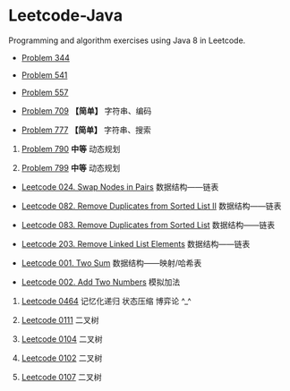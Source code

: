 # Leetcode-Java

Programming and algorithm exercises using Java 8 in Leetcode.

- [Problem 344](src/com/moonspirit/leetcode/p344/Problem_344.java)

- [Problem 541](src/com/moonspirit/leetcode/p541/Problem_541.java)

- [Problem 557](src/com/moonspirit/leetcode/p557/Problem_557.java)

- [Problem 709](src/com/moonspirit/leetcode/p709/Problem_709.java) **【简单】** 字符串、编码

- [Problem 777](src/com/moonspirit/leetcode/p771/Problem_771.java) **【简单】** 字符串、搜索

1. [Problem 790](src/com/moonspirit/leetcode/p790/Problem790.java) **中等** 动态规划

2. [Problem 799](src/com/moonspirit/leetcode/p799/Problem799.java) **中等** 动态规划




- [Leetcode 024. Swap Nodes in Pairs](src/com/moonspirit/leetcode/p024/Problem024.java)  数据结构——链表

- [Leetcode 082. Remove Duplicates from Sorted List II](src/com/moonspirit/leetcode/p082/Problem082.java) 数据结构——链表

- [Leetcode 083. Remove Duplicates from Sorted List](src/com/moonspirit/leetcode/p083/Problem083.java) 数据结构——链表

- [Leetcode 203. Remove Linked List Elements](src/com/moonspirit/leetcode/p203/Problem203.java)  数据结构——链表






- [Leetcode 001. Two Sum](src/com/moonspirit/leetcode/p001/Problem001.java) 数据结构——映射/哈希表

- [Leetcode 002. Add Two Numbers](src/com/moonspirit/leetcode/p002/Problem002.java) 模拟加法



1. [Leetcode 0464](https://leetcode.com/problems/can-i-win/) 记忆化递归 状态压缩 博弈论 ^_^

2. [Leetcode 0111](https://leetcode.com/problems/minimum-depth-of-binary-tree/) 二叉树

3. [Leetcode 0104](https://leetcode.com/problems/maximum-depth-of-binary-tree/) 二叉树




1. [Leetcode 0102](https://leetcode.com/problems/binary-tree-level-order-traversal/) 二叉树

2. [Leetcode 0107](https://leetcode.com/problems/binary-tree-level-order-traversal-ii/) 二叉树
